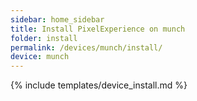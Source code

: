 ```yaml
---
sidebar: home_sidebar
title: Install PixelExperience on munch
folder: install
permalink: /devices/munch/install/
device: munch
---
```

{% include templates/device_install.md %}
